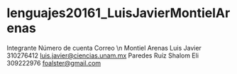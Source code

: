 # lenguajes20161_LuisJavierMontielArenas

Integrante                    Número de cuenta    Correo \n
Montiel Arenas Luis Javier    310276412           luis.javier@ciencias.unam.mx
Paredes Ruíz Shalom Eli       309222976           foalster@gmail.com
